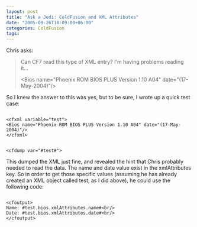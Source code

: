```yaml
---
layout: post
title: "Ask a Jedi: ColdFusion and XML Attributes"
date: "2005-09-26T18:09:00+06:00"
categories: ColdFusion 
tags: 
---
```


Chris asks:

<blockquote>
Can CF7 read this type of XML entry?  I'm having problems reading it...

&lt;Bios name="Phoenix ROM BIOS PLUS Version 1.10 A04" date="(17-May-2004)"/&gt;
</blockquote>

So I knew the answer to this was yes, but to be sure, I wrote up a quick test case:

<code>
&lt;cfxml variable="test"&gt;
&lt;Bios name="Phoenix ROM BIOS PLUS Version 1.10 A04" date="(17-May-2004)"/&gt;
&lt;/cfxml&gt;

&lt;cfdump var="#test#"&gt;
</code>

This dumped the XML just fine, and revealed the hint that Chris probably needed to read the data. The name and date value exist in the xmlAttributes key. So in order to get those specific values (assuming he has already created an XML object called test, as I did above), he could use the following code:

<code>
&lt;cfoutput&gt;
Name: #test.bios.xmlAttributes.name#&lt;br/&gt;
Date: #test.bios.xmlAttributes.date#&lt;br/&gt;
&lt;/cfoutput&gt;
</code>